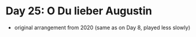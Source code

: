 # Day 25: O Du lieber Augustin

- original arrangement from 2020 (same as on Day 8, played less slowly)
